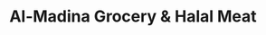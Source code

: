 ---
title: "Al-Madina Grocery & Halal Meat"
url: /renton/al-madina-grocery-and-halal-meat/
shop: convenience
---